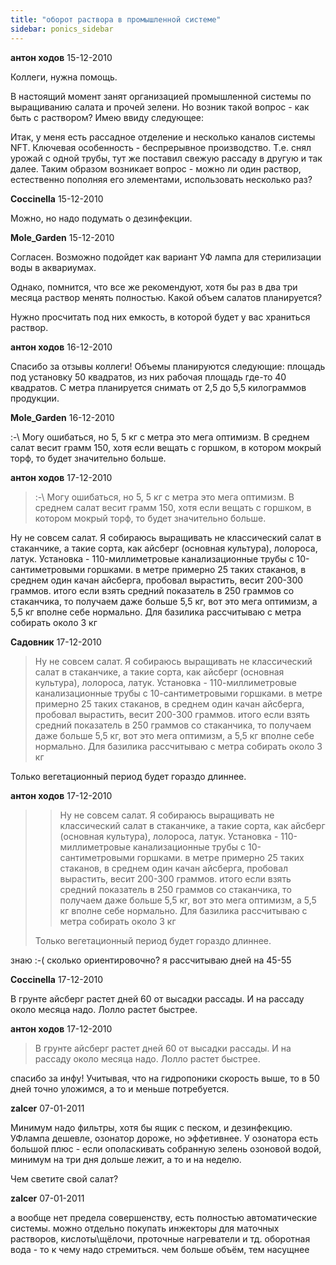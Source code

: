 ```yaml
---
title: "оборот раствора в промышленной системе"
sidebar: ponics_sidebar
---
```


**антон ходов** 15-12-2010

Коллеги, нужна помощь.

В настоящий момент занят организацией промышленной системы по выращиванию салата и прочей зелени. Но возник такой вопрос - как быть с раствором? Имею ввиду следующее:

Итак, у меня есть рассадное отделение и несколько каналов системы NFT. Ключевая особенность - беспрерывное производство. Т.е. снял урожай с одной трубы, тут же поставил свежую рассаду в другую и так далее. Таким образом возникает вопрос - можно ли один раствор, естественно пополняя его элементами, использовать несколько раз?


**Coccinella** 15-12-2010

Можно, но надо подумать о дезинфекции.


**Mole_Garden** 15-12-2010

Согласен. Возможно подойдет как вариант УФ лампа для стерилизации воды в аквариумах.

Однако, помнится, что все же рекомендуют, хотя бы раз в два три месяца раствор менять полностью. Какой объем салатов планируется? 

Нужно просчитать под них емкость, в которой будет у вас храниться раствор. 


**антон ходов** 16-12-2010

Спасибо за отзывы коллеги! Объемы планируются следующие: площадь под установку 50 квадратов, из них рабочая площадь где-то 40 квадратов. С метра планируется снимать от 2,5 до 5,5 килограммов продукции. 


**Mole_Garden** 16-12-2010

 :-\ Могу ошибаться, но 5, 5 кг с метра это мега оптимизм. В среднем салат весит грамм 150, хотя если вещать с горшком, в котором мокрый торф, то будет значительно больше.


**антон ходов** 17-12-2010

> :-\ Могу ошибаться, но 5, 5 кг с метра это мега оптимизм. В среднем салат весит грамм 150, хотя если вещать с горшком, в котором мокрый торф, то будет значительно больше.

Ну не совсем салат. Я собираюсь выращивать не классический салат в стаканчике, а такие сорта, как айсберг (основная культура), лолороса, латук. Установка - 110-миллиметровые канализационные трубы с 10-сантиметровыми горшками. в метре примерно 25 таких стаканов, в среднем один качан айсберга, пробовал вырастить, весит 200-300 граммов. итого если взять средний показатель в 250 граммов со стаканчика, то получаем даже больше 5,5 кг, вот это мега оптимизм, а 5,5 кг вполне себе нормально. Для базилика рассчитываю с метра собирать около 3 кг 


**Садовник** 17-12-2010

> Ну не совсем салат. Я собираюсь выращивать не классический салат в стаканчике, а такие сорта, как айсберг (основная культура), лолороса, латук. Установка - 110-миллиметровые канализационные трубы с 10-сантиметровыми горшками. в метре примерно 25 таких стаканов, в среднем один качан айсберга, пробовал вырастить, весит 200-300 граммов. итого если взять средний показатель в 250 граммов со стаканчика, то получаем даже больше 5,5 кг, вот это мега оптимизм, а 5,5 кг вполне себе нормально. Для базилика рассчитываю с метра собирать около 3 кг 

Только вегетационный период будет гораздо длиннее.


**антон ходов** 17-12-2010

> > Ну не совсем салат. Я собираюсь выращивать не классический салат в стаканчике, а такие сорта, как айсберг (основная культура), лолороса, латук. Установка - 110-миллиметровые канализационные трубы с 10-сантиметровыми горшками. в метре примерно 25 таких стаканов, в среднем один качан айсберга, пробовал вырастить, весит 200-300 граммов. итого если взять средний показатель в 250 граммов со стаканчика, то получаем даже больше 5,5 кг, вот это мега оптимизм, а 5,5 кг вполне себе нормально. Для базилика рассчитываю с метра собирать около 3 кг 
> 
> 
> 
> Только вегетационный период будет гораздо длиннее.

знаю :-( сколько ориентировочно? я рассчитываю дней на 45-55


**Coccinella** 17-12-2010

В грунте айсберг растет дней 60 от высадки рассады. И на рассаду около месяца надо. Лолло растет быстрее.


**антон ходов** 17-12-2010

> В грунте айсберг растет дней 60 от высадки рассады. И на рассаду около месяца надо. Лолло растет быстрее.

спасибо за инфу! Учитывая, что на гидропоники скорость выше, то в 50 дней точно уложимся, а то и меньше потребуется.


**zalcer** 07-01-2011

Минимум надо фильтры, хотя бы ящик с песком, и дезинфекцию. УФлампа дешевле, озонатор дороже, но эффетивнее. У озонатора есть большой плюс - если ополаскивать собранную зелень озоновой водой, минимум на три дня дольше лежит, а то и на неделю.

Чем светите свой салат?


**zalcer** 07-01-2011

а вообще нет предела совершенству, есть полностью автоматические системы. можно отдельно покупать инжекторы для маточных растворов, кислоты\щёлочи, проточные нагреватели и тд. оборотная вода - то к чему надо стремиться. чем больше объём, тем насущнее


